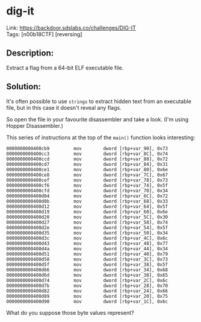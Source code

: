 dig-it
======

Link: https://backdoor.sdslabs.co/challenges/DIG-IT \
Tags: [n00b18CTF] [reversing]

Description:
------------

Extract a flag from a 64-bit ELF executable file.

Solution:
---------

It's often possible to use `strings` to extract hidden text from an executable file, but in this case it doesn't reveal any flags.

So open the file in your favourite disassembler and take a look. (I'm using Hopper Disassembler.)

This series of instructions at the top of the `main()` function looks interesting:

```
0000000000400cb9         mov        dword [rbp+var_90], 0x73
0000000000400cc3         mov        dword [rbp+var_8C], 0x74
0000000000400ccd         mov        dword [rbp+var_88], 0x72
0000000000400cd7         mov        dword [rbp+var_84], 0x31
0000000000400ce1         mov        dword [rbp+var_80], 0x6e
0000000000400ce8         mov        dword [rbp+var_7C], 0x67
0000000000400cef         mov        dword [rbp+var_78], 0x73
0000000000400cf6         mov        dword [rbp+var_74], 0x5f
0000000000400cfd         mov        dword [rbp+var_70], 0x34
0000000000400d04         mov        dword [rbp+var_6C], 0x72
0000000000400d0b         mov        dword [rbp+var_68], 0x33
0000000000400d12         mov        dword [rbp+var_64], 0x5f
0000000000400d19         mov        dword [rbp+var_60], 0x6e
0000000000400d20         mov        dword [rbp+var_5C], 0x30
0000000000400d27         mov        dword [rbp+var_58], 0x74
0000000000400d2e         mov        dword [rbp+var_54], 0x5f
0000000000400d35         mov        dword [rbp+var_50], 0x34
0000000000400d3c         mov        dword [rbp+var_4C], 0x6c
0000000000400d43         mov        dword [rbp+var_48], 0x77
0000000000400d4a         mov        dword [rbp+var_44], 0x34
0000000000400d51         mov        dword [rbp+var_40], 0x79
0000000000400d58         mov        dword [rbp+var_3C], 0x73
0000000000400d5f         mov        dword [rbp+var_38], 0x5f
0000000000400d66         mov        dword [rbp+var_34], 0x68
0000000000400d6d         mov        dword [rbp+var_30], 0x65
0000000000400d74         mov        dword [rbp+var_2C], 0x6c
0000000000400d7b         mov        dword [rbp+var_28], 0x70
0000000000400d82         mov        dword [rbp+var_24], 0x66
0000000000400d89         mov        dword [rbp+var_20], 0x75
0000000000400d90         mov        dword [rbp+var_1C], 0x6c
```

What do you suppose those byte values represent?
